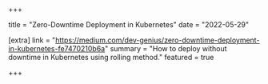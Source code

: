 +++

title = "Zero-Downtime Deployment in Kubernetes"
date = "2022-05-29"

[extra]
link = "https://medium.com/dev-genius/zero-downtime-deployment-in-kubernetes-fe7470210b6a"
summary = "How to deploy without downtime in Kubernetes using rolling method."
featured = true

+++
